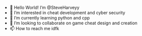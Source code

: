 - 👋 Hello World! I’m @SteveHarveyy
- 👀 I’m interested in cheat development and cyber security
- 🌱 I’m currently learning python and cpp
- 💞️ I’m looking to collaborate on game cheat design and creation
- 📫 How to reach me idfk
